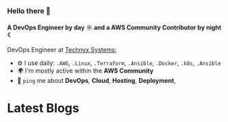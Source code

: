 ### Hello there 👋

#### A DevOps Engineer by day ☼ and a AWS Community Contributor by night ☾

DevOps Engineer at [Technyx Systems](https://www.linkedin.com/company/technyx-systems/mycompany/);<br>

- ⚙️ I use daily: `.AWS`, `.Linux`, `.Terraform`, `.Ansible`, `.Docker`, `.k8s`, `.Ansible`
- 🌍 I'm mostly active within the **AWS Community**
- 💬 `ping` me about **DevOps**, **Cloud**, **Hosting**, **Deployment**,

# Latest Blogs
<!-- BLOG-POST-LIST:START -->
<!-- BLOG-POST-LIST:END -->
